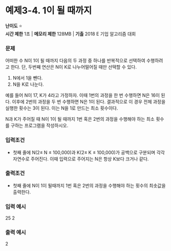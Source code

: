 # 예제3-4. 1이 될 때까지
**난이도** ⭐️ 
<br>
**시간 제한** 1초 | **메모리 제한** 128MB | **기출** 2018 E 기업 알고리즘 대회

### 문제
어떠한 수 N이 1이 될 때까지 다음의 두 과정 중 하나를 반복적으로 선택하여 수행하려고 한다. 단, 두번째 연산은 N이 K로 나누어떨어질 때만 선택할 수 있다.

1. N에서 1을 뺀다.
2. N을 K로 나눈다.

예를 들어 N이 17, K가 4라고 가정하자. 이때 1번의 과정을 한 번 수행하면 N은 16이 된다. 이후에 2번의 과정을 두 번 수행하면 N은 1이 된다. 결과적으로 이 경우 전체 과정을 실행한 횟수는 3이 된다. 이는 N을 1로 만드는 최소 횟수이다.

N과 K가 주어질 때 N이 1이 될 때까지 1번 혹은 2번의 과정을 수행해야 하는 최소 횟수를 구하는 프로그램을 작성하시오.

### 입력조건
- 첫째 줄에 N(2≤ N ≤ 100,000)과 K(2≤ K ≤ 100,000)가 공백으로 구분되며 각각 자연수로 주어진다. 이때 입력으로 주어지는 N은 항상 K보다 크거나 같다. 

### 출력조건
- 첫째 줄에 N이 1이 될때까지 1번 혹은 2번의 과정을 수행해야 하는 횟수의 최솟값을 출력한다.

### 입력 예시
25 2

### 출력 예시
2
